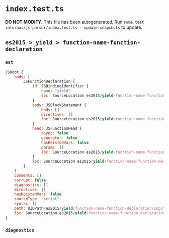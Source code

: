 # `index.test.ts`

**DO NOT MODIFY**. This file has been autogenerated. Run `rome test internal/js-parser/index.test.ts --update-snapshots` to update.

## `es2015 > yield > function-name-function-declaration`

### `ast`

```javascript
JSRoot {
	body: [
		JSFunctionDeclaration {
			id: JSBindingIdentifier {
				name: "yield"
				loc: SourceLocation es2015/yield/function-name-function-declaration/input.js 1:9-1:14 (yield)
			}
			body: JSBlockStatement {
				body: []
				directives: []
				loc: SourceLocation es2015/yield/function-name-function-declaration/input.js 1:17-1:19
			}
			head: JSFunctionHead {
				async: false
				generator: false
				hasHoistedVars: false
				params: []
				loc: SourceLocation es2015/yield/function-name-function-declaration/input.js 1:14-1:16
			}
			loc: SourceLocation es2015/yield/function-name-function-declaration/input.js 1:0-1:19
		}
	]
	comments: []
	corrupt: false
	diagnostics: []
	directives: []
	hasHoistedVars: false
	sourceType: "script"
	syntax: []
	path: UIDPath<es2015/yield/function-name-function-declaration/input.js>
	loc: SourceLocation es2015/yield/function-name-function-declaration/input.js 1:0-1:19
}
```

### `diagnostics`

```

```
